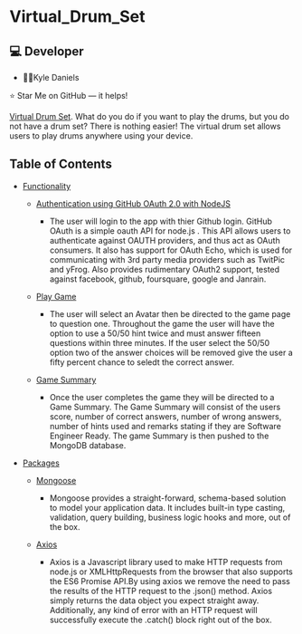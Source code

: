 # Virtual_Drum_Set




## :computer: Developer


*  :man_teacher:Kyle Daniels


⭐️ Star Me on GitHub — it helps!

[Virtual Drum Set](https://thenegotiator.herokuapp.com/member). What do you do if you want to play the drums, but you do not have a drum set? There is nothing easier! The virtual drum set allows users to play drums anywhere using your device.




## Table of Contents

- [Functionality](#Functionality)
    - [Authentication using GitHub OAuth 2.0 with NodeJS](#typo3-extension-repository)
    
      - The user will login to the app with thier Github login. GitHub OAuth is a simple oauth API for node.js . This API allows users to authenticate against OAUTH providers, and thus act as OAuth consumers. It also has support for OAuth Echo, which is used for communicating with 3rd party media providers such as TwitPic and yFrog. Also provides rudimentary OAuth2 support, tested against facebook, github, foursquare, google and Janrain. 
      
     - [Play Game](#typo3-extension-repository)
     
       - The user will select an Avatar then be directed to the game page to question one. Throughout the game the user will have the option to use a 50/50 hint twice and must answer fifteen questions within three minutes. If the user select the 50/50 option two of the answer choices will be removed give the user a fifty percent chance to seledt the correct answer. 
       
    - [ Game Summary](#typo3-extension-repository)
    
      - Once the user completes the game they will be directed to a Game Summary. The Game Summary will consist of the users score, number of correct answers, number of wrong answers, number of hints used and remarks stating if they are Software Engineer Ready. The game Summary is then pushed to the MongoDB database.
    
    
    
- [Packages](#Packages)
    - [Mongoose](#typo3-extension-repository)
      - Mongoose provides a straight-forward, schema-based solution to model your application data. It includes built-in type casting, validation, query building, business logic hooks and more, out of the box.
      
    - [Axios](#typo3-extension-repository)
      - Axios is a Javascript library used to make HTTP requests from node.js or XMLHttpRequests from the browser that also supports the ES6 Promise API.By using axios we remove the need to pass the results of the HTTP request to the .json() method. Axios simply returns the data object you expect straight away. Additionally, any kind of error with an HTTP request will successfully execute the .catch() block right out of the box. 